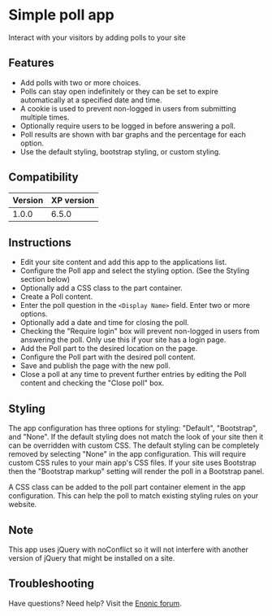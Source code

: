 # Simple poll app

Interact with your visitors by adding polls to your site

## Features

* Add polls with two or more choices.
* Polls can stay open indefinitely or they can be set to expire automatically at a specified date and time.
* A cookie is used to prevent non-logged in users from submitting multiple times.
* Optionally require users to be logged in before answering a poll. 
* Poll results are shown with bar graphs and the percentage for each option.
* Use the default styling, bootstrap styling, or custom styling.

## Compatibility

| Version       | XP version |
| ------------- | ---------- |
| 1.0.0         | 6.5.0      |

## Instructions

* Edit your site content and add this app to the applications list.
* Configure the Poll app and select the styling option. (See the Styling section below)
* Optionally add a CSS class to the part container. 
* Create a Poll content. 
* Enter the poll question in the `<Display Name>` field. Enter two or more options. 
* Optionally add a date and time for closing the poll.
* Checking the "Require login" box will prevent non-logged in users from answering the poll. Only use this if your site has a login page.
* Add the Poll part to the desired location on the page.
* Configure the Poll part with the desired poll content.
* Save and publish the page with the new poll.
* Close a poll at any time to prevent further entries by editing the Poll content and checking the "Close poll" box. 

## Styling

The app configuration has three options for styling: "Default", "Bootstrap", and "None". If the default styling does not match the look of your site 
then it can be overridden with custom CSS. The default styling can be completely removed by selecting "None" in the app configuration. This will 
require custom CSS rules to your main app's CSS files. If your site uses Bootstrap then the "Bootstrap markup" setting will render the poll in a 
Bootstrap panel.

A CSS class can be added to the poll part container element in the app configuration. This can help the poll to match existing styling rules on your 
website. 

## Note

This app uses jQuery with noConflict so it will not interfere with another version of jQuery that might be installed on a site.

## Troubleshooting

Have questions? Need help? Visit the [Enonic forum](https://discuss.enonic.com/).
